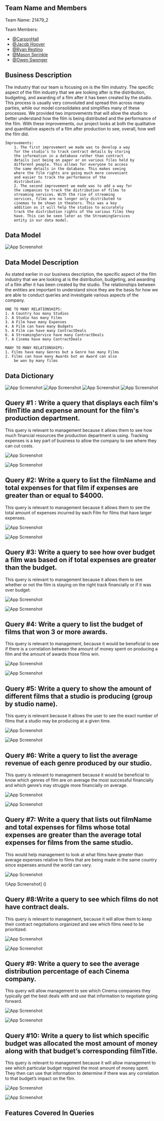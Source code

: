 
## Team Name and Members

Team Name: 21479_2

Team Members:

* [@CarsonHall](https://github.com/carsonehall15/21479_2)
* [@Jacob Hoover]()
* [@Ryan Restino]()
* [@Mason Sprinkle]()
* [@Owen Swonger](https://github.com/ocs08576/21479_2)



## Business Description

The industry that our team is focusing on is the film industry.
The specific aspect of the film industry that we are looking
after is the distribution, budgeting, and awarding of a film
after it has been created by the studio. This process is usually very convoluted and spread thin across many parties, while our model consolidates and simplifies many of these processes. We provided two improvements that will allow the studio to better understand how the film is being distributed and the performance of the film. With these improvements, our project looks at both the qualitative and quantitative aspects of a film after production to see, overall, how well the film did.

    Improvements:
        1. The first improvement we made was to develop a way 
        for the studio’s to track contract details by storing
        the information in a database rather than contract
        details just being on paper or on various files held by
        different people. This allows for everyone to access
        the same details in the database. This makes seeing
        where the film rights are going much more convenient
        and easier to track the performance of the
        distribution. 
        2. The second improvement we made was to add a way for
        the companies to track the distribution of films to
        streaming services. With the rise of streaming
        services, films are no longer only distributed to
        cinemas to be shown in theaters. This was a key
        addition as it will help the studios to accurately
        track the distribution rights of the various films they
        have. This can be seen later as the StreamingServices
        entity in our data model.


 
    
## Data Model
![App Screenshot](https://raw.githubusercontent.com/carsonehall15/21479_2/254805237a59ecfc223e16e3f7165fc65e38f0ad/Data%20Model.png)


## Data Model Description

As stated earlier in our business description, the specific aspect of the film industry that we are looking at is the distribution, budgeting, and awarding of a film after it has been created by the studio. The relationships between the entities are important to understand since they are the basis for how we are able to conduct queries and investigate various aspects of the company. 

    ONE TO MANY RELATIONSHIPS: 
    1. A Country has many Studios 
    2. A Studio has many Films 
    3. A Film have many Expenses
    4. A Film can have many Budgets 
    5. A Film can have many ContractDeals 
    6. A StreamingService have many ContractDeals
    7. A Cinema have many ContractDeals

    MANY TO MANY RELATIONSHIPS:
    1. Films have many Genres but a Genre has many Films 
    2. Films can have many Awards but an Award can also 
        be won by many films


## Data Dictionary
![App Screenshot](https://raw.githubusercontent.com/carsonehall15/21479_2/main/Data%20Dictionary4.png)
![App Screenshot](https://raw.githubusercontent.com/carsonehall15/21479_2/main/Data%20Dictionary3.png)
![App Screenshot](https://raw.githubusercontent.com/carsonehall15/21479_2/main/Data%20Dictionary2.png)
![App Screenshot](https://raw.githubusercontent.com/carsonehall15/21479_2/main/Data%20Dictionary.png)






## Query #1 : Write a query that displays each film's filmTitle and expense amount for the film's production department. 

This query is relevant to management because it allows them to see how much financial resources the production department is using. Tracking expenses is a key part of business to allow the company to see where they can cut costs.

![App Screenshot](https://raw.githubusercontent.com/carsonehall15/21479_2/main/TP_Q1.png)

![App Screenshot](https://raw.githubusercontent.com/carsonehall15/21479_2/main/TP_Q1%20Results.png)




## Query #2: Write a query to list the filmName and total expenses for that film if expenses are greater than or equal to $4000.

This query is relevant to management because it allows them to see the total amount of expenses incurred by each Film for films that have larger expenses.


![App Screenshot](https://raw.githubusercontent.com/carsonehall15/21479_2/main/TP_Q2.png)

![App Screenshot](https://raw.githubusercontent.com/carsonehall15/21479_2/main/TP_Q2%20Results.png)

## Query #3: Write a query to see how over budget a film was based on if total expenses are greater than the budget.

This query is relevant to management because it allows them to see whether or not the film is staying on the right track financially or if it was over budget. 


![App Screenshot](https://raw.githubusercontent.com/carsonehall15/21479_2/main/TP_Q3.png)

![App Screenshot](https://raw.githubusercontent.com/carsonehall15/21479_2/main/TP_Q3%20Results.png)
## Query #4: Write a query to list the budget of films that won 3 or more awards.

This query is relevant to management, because it would be beneficial to see if there is a correlation between the amount of money spent on producing a film and the amount of awards those films win. 

![App Screenshot]()

![App Screenshot]()
## Query #5: Write a query to show the amount of different films that a studio is producing (group by studio name). 

This query is relevant because it allows the user to see the exact number of films that a studio may be producing at a given time.


![App Screenshot](https://raw.githubusercontent.com/carsonehall15/21479_2/main/TP_Q5.png)

![App Screenshot](https://raw.githubusercontent.com/carsonehall15/21479_2/main/TP_Q5%20Results.png)
## Query #6: Write a query to list the average revenue of each genre produced by our studio.

This query is relevant to management because it would be beneficial to know which genres of film are on average the most successful financially and which genre’s may struggle more financially on average. 

![App Screenshot](https://raw.githubusercontent.com/carsonehall15/21479_2/main/TP_Q6.png)

![App Screenshot](https://raw.githubusercontent.com/carsonehall15/21479_2/main/TP_Q6%20Results.png)
## Query #7:  Write a query that lists out filmName and total expenses for films whose total expenses are greater than the average total expenses for films from the same studio.

This would help management to look at what films have greater than average expenses relative to films that are being made in the same country since expenses around the world can vary. 


![App Screenshot]()

![App Screenshot] ()
## Query #8:Write a query to see which films do not have contract deals.


This query is relevant to management, because it will allow them to keep their contract negotiations organized and see which films need to be prioritized. 

  

![App Screenshot](https://raw.githubusercontent.com/carsonehall15/21479_2/main/TP_Q8.png)

![App Screenshot](https://raw.githubusercontent.com/carsonehall15/21479_2/main/TP_Q8%20Results.png)
## Query #9: Write a query to see the average distribution percentage of each Cinema company.


This query will allow management to see which Cinema companies they typically get the best deals with and use that information to negotiate going forward. 


![App Screenshot](https://raw.githubusercontent.com/carsonehall15/21479_2/main/TP_Q9.png)

![App Screenshot](https://raw.githubusercontent.com/carsonehall15/21479_2/main/TP_Q9%20Results.png)
## Query #10: Write a query to list which specific budget was allocated the most amount of money along with that budget’s corresponding filmTitle. 


This query is relevant to management because it will allow management to see which particular budget required the most amount of money spent. They then can use that information to determine if there was any correlation to that budget’s impact on the film. 


![App Screenshot](https://raw.githubusercontent.com/carsonehall15/21479_2/main/TP_Q10.png)

![App Screenshot](https://raw.githubusercontent.com/carsonehall15/21479_2/main/TP_Q10%20Results.png)
## Features Covered In Queries
